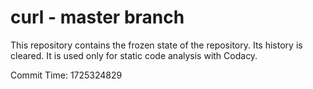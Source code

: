 # curl - master branch

This repository contains the frozen state of the repository.
Its history is cleared. It is used only for static code
analysis with Codacy.

Commit Time: 1725324829